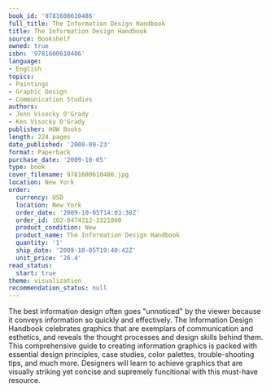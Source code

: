 ```yaml
---
book_id: '9781600610486'
full_title: The Information Design Handbook
title: The Information Design Handbook
source: Bookshelf
owned: true
isbn: '9781600610486'
language:
- English
topics:
- Paintings
- Graphic Design
- Communication Studies
authors:
- Jenn Visocky O'Grady
- Ken Visocky O'Grady
publisher: HOW Books
length: 224 pages
date_published: '2008-09-23'
format: Paperback
purchase_date: '2009-10-05'
type: book
cover_filename: 9781600610486.jpg
location: New York
order:
  currency: USD
  location: New York
  order_date: '2009-10-05T14:03:38Z'
  order_id: 102-8474312-3321860
  product_condition: New
  product_name: The Information Design Handbook
  quantity: '1'
  ship_date: '2009-10-05T19:40:42Z'
  unit_price: '26.4'
read_status:
  start: true
theme: visualization
recommendation_status: null
---
```

The best information design often goes "unnoticed" by the viewer because it conveys information so quickly and effectively. The Information Design Handbook celebrates graphics that are exemplars of communication and esthetics, and reveals the thought processes and design skills behind them. This comprehensive guide to creating information graphics is packed with essential design principles, case studies, color palettes, trouble-shooting tips, and much more. Designers will learn to achieve graphics that are visually striking yet concise and supremely funcitional with this must-have resource.

